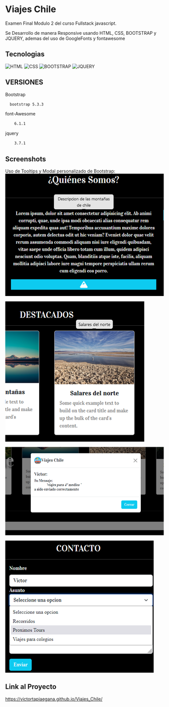 
# Viajes Chile 

Examen Final Modulo 2 del curso Fullstack javascript.

Se Desarrollo de manera Responsive usando HTML, CSS, BOOTSTRAP y JQUERY, ademas del uso de GoogleFonts y fontawesome


## Tecnologias

![HTML ](https://img.shields.io/badge/HTML5-red)
![CSS](https://img.shields.io/badge/CSS-green)
![BOOTSTRAP](https://img.shields.io/badge/Bootstrap-blue)
![JQUERY](https://img.shields.io/badge/Jquery-yellow)

## VERSIONES

Bootstrap

```bash
  bootstrap 5.3.3
```

font-Awesome
```bash
    6.1.1
```

jquery
```bash
    3.7.1
```
## Screenshots
Uso de Tooltips y Modal personalizado de Bootstrap: 
![App Screenshot](https://raw.githubusercontent.com/VictorTapiaEgana/Viajes_Chile/master/asssets/img/screenshot/tooltip-1.png)

![App Screenshot](https://raw.githubusercontent.com/VictorTapiaEgana/Viajes_Chile/master/asssets/img/screenshot/tooltip-2.png)

![App Screenshot](https://raw.githubusercontent.com/VictorTapiaEgana/Viajes_Chile/master/asssets/img/screenshot/modal-contacto.png)

![App Screenshot](https://raw.githubusercontent.com/VictorTapiaEgana/Viajes_Chile/master/asssets/img/screenshot/selected.png)


## Link al Proyecto

https://victortapiaegana.github.io/Viajes_Chile/
